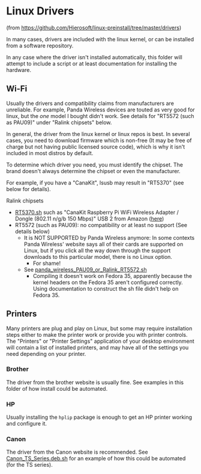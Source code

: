 # Linux Drivers
(from <https://github.com/Hierosoft/linux-preinstall/tree/master/drivers>)

In many cases, drivers are included with the linux kernel, or can be installed from a software repository.

In any case where the driver isn't installed automatically, this folder will attempt to include a script or at least documentation for installing the hardware.

## Wi-Fi
Usually the drivers and compatibility claims from manufacturers are unreliable. For example, Panda Wireless devices are touted as very good for linux, but the *one* model I bought didn't work. See details for "RT5572 (such as PAU09)" under "Ralink chipsets" below.

In general, the driver from the linux kernel or linux repos is best. In several cases, you need to download firmware which is non-free (It may be free of charge but not having public licensed source code), which is why it isn't included in most distros by default. 

To determine which driver you need, you must identify the chipset. The brand doesn't always determine the chipset or even the manufacturer.

For example, if you have a "CanaKit", lsusb may result in "RT5370" (see below for details).

Ralink chipsets
* [RT5370.sh](RT5370.sh) such as "CanaKit Raspberry Pi WiFi Wireless Adapter / Dongle (802.11 n/g/b 150 Mbps)" USB 2 from Amazon ([here](https://www.amazon.com/gp/product/B00GFAN498/ref=ppx_yo_dt_b_search_asin_title?ie=UTF8&psc=1))
* RT5572 (such as PAU09): no compatibility or at least no support (See details below)
  * It is NOT SUPPORTED by Panda Wireless anymore: In some contexts Panda Wireless' website says all of their cards are supported on Linux, but if you click all the way down through the support downloads to this particular model, there is no Linux option.
    * For shame!
  * See [panda_wireless_PAU09_or_Ralink_RT5572.sh](panda_wireless_PAU09_or_Ralink_RT5572.sh)
    * Compiling it doesn't work on Fedora 35, apparently because the kernel headers on the Fedora 35 aren't configured correctly. Using documentation to construct the sh file didn't help on Fedora 35.

## Printers
Many printers are plug and play on Linux, but some may require installation steps either to make the printer work or provide you with printer controls. The "Printers" or "Printer Settings" application of your desktop environment will contain a list of installed printers, and may have all of the settings you need depending on your printer.

### Brother
The driver from the brother website is usually fine. See examples in this folder of how install could be automated.

### HP
Usually installing the `hplip` package is enough to get an HP printer working and configure it.

### Canon
The driver from the Canon website is recommended. See [Canon_TS_Series.deb.sh](Canon_TS_Series.deb.sh) for an example of how this could be automated (for the TS series).
